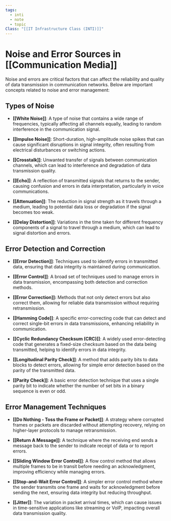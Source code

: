 ```yaml
---
tags:
  - inti
  - note
  - topic
Class: "[[IT Infrastructure Class (INTI)]]"
---
```


# Noise and Error Sources in [[Communication Media]]

Noise and errors are critical factors that can affect the reliability and quality of data transmission in communication networks. Below are important concepts related to noise and error management:

## Types of Noise

- **[[White Noise]]**: A type of noise that contains a wide range of frequencies, typically affecting all channels equally, leading to random interference in the communication signal.
    
- **[[Impulse Noise]]**: Short-duration, high-amplitude noise spikes that can cause significant disruptions in signal integrity, often resulting from electrical disturbances or switching actions.
    
- **[[Crosstalk]]**: Unwanted transfer of signals between communication channels, which can lead to interference and degradation of data transmission quality.
    
- **[[Echo]]**: A reflection of transmitted signals that returns to the sender, causing confusion and errors in data interpretation, particularly in voice communications.
    
- **[[Attenuation]]**: The reduction in signal strength as it travels through a medium, leading to potential data loss or degradation if the signal becomes too weak.
    
- **[[Delay Distortion]]**: Variations in the time taken for different frequency components of a signal to travel through a medium, which can lead to signal distortion and errors.
    

## Error Detection and Correction

- **[[Error Detection]]**: Techniques used to identify errors in transmitted data, ensuring that data integrity is maintained during communication.
    
- **[[Error Control]]**: A broad set of techniques used to manage errors in data transmission, encompassing both detection and correction methods.
    
- **[[Error Correction]]:** Methods that not only detect errors but also correct them, allowing for reliable data transmission without requiring retransmission.
    
- **[[Hamming Code]]**: A specific error-correcting code that can detect and correct single-bit errors in data transmissions, enhancing reliability in communication.
    
- **[[Cyclic Redundancy Checksum (CRC)]]**: A widely used error-detecting code that generates a fixed-size checksum based on the data being transmitted, helping to identify errors in data integrity.
    
- **[[Longitudinal Parity Check]]**: A method that adds parity bits to data blocks to detect errors, allowing for simple error detection based on the parity of the transmitted data.
    
- **[[Parity Check]]**: A basic error detection technique that uses a single parity bit to indicate whether the number of set bits in a binary sequence is even or odd.
    

## Error Management Techniques

- **[[Do Nothing - Toss the Frame or Packet]]**: A strategy where corrupted frames or packets are discarded without attempting recovery, relying on higher-layer protocols to manage retransmission.
    
- **[[Return A Message]]**: A technique where the receiving end sends a message back to the sender to indicate receipt of data or to report errors.
    
- **[[Sliding Window Error Control]]**: A flow control method that allows multiple frames to be in transit before needing an acknowledgment, improving efficiency while managing errors.
    
- **[[Stop-and-Wait Error Control]]**: A simpler error control method where the sender transmits one frame and waits for acknowledgment before sending the next, ensuring data integrity but reducing throughput.
    
- **[[Jitter]]**: The variation in packet arrival times, which can cause issues in time-sensitive applications like streaming or VoIP, impacting overall data transmission quality.